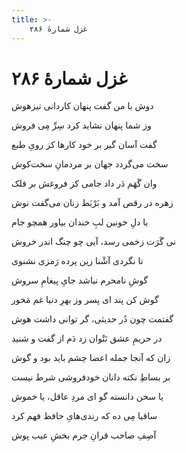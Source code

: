 ```yaml
---
title: >-
    غزل شمارهٔ ۲۸۶
---
```

# غزل شمارهٔ ۲۸۶

<div class="b" id="bn1"><div class="m1"><p>دوش با من گفت پنهان کاردانی تیزهوش</p></div>
<div class="m2"><p>وز شما پنهان نشاید کرد سِرِّ مِی فروش</p></div></div>
<div class="b" id="bn2"><div class="m1"><p>گفت آسان گیر بر خود کارها کز رویِ طبع</p></div>
<div class="m2"><p>سخت می‌گردد جهان بر مردمانِ سخت‌کوش</p></div></div>
<div class="b" id="bn3"><div class="m1"><p>وان گَهَم دَر داد جامی کز فروغش بر فلک</p></div>
<div class="m2"><p>زهره در رقص آمد و بَرْبَط زنان می‌گفت نوش</p></div></div>
<div class="b" id="bn4"><div class="m1"><p>با دلِ خونین لبِ خندان بیاور همچو جام</p></div>
<div class="m2"><p>نی گَرَت زخمی رسد، آیی چو چنگ اندر خروش</p></div></div>
<div class="b" id="bn5"><div class="m1"><p>تا نگردی آشْنا زین پرده رَمزی نشنوی</p></div>
<div class="m2"><p>گوشِ نامحرم نباشد جایِ پیغامِ سروش</p></div></div>
<div class="b" id="bn6"><div class="m1"><p>گوش کن پند ای پسر وز بهرِ دنیا غم مَخور</p></div>
<div class="m2"><p>گفتمت چون دُر حدیثی، گر توانی داشت هوش</p></div></div>
<div class="b" id="bn7"><div class="m1"><p>در حریمِ عشق نَتْوان زد دَم از گفت و شنید</p></div>
<div class="m2"><p>زان که آنجا جمله اعضا چشم باید بود و گوش</p></div></div>
<div class="b" id="bn8"><div class="m1"><p>بر بساطِ نکته دانان خودفروشی شرط نیست</p></div>
<div class="m2"><p>یا سخن دانسته گو ای مردِ عاقل، یا خموش</p></div></div>
<div class="b" id="bn9"><div class="m1"><p>ساقیا مِی ده که رندی‌هایِ حافظ فهم کرد</p></div>
<div class="m2"><p>آصِفِ صاحب قرانِ جرم بخشِ عیب پوش</p></div></div>
